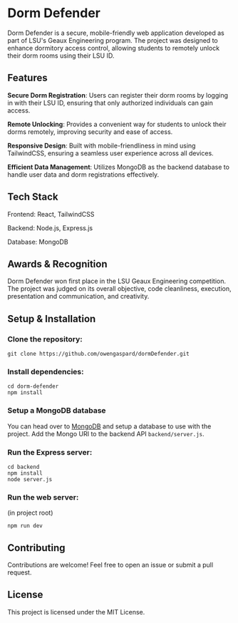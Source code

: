 # Dorm Defender
Dorm Defender is a secure, mobile-friendly web application developed as part of LSU's Geaux Engineering program. The project was designed to enhance dormitory access control, allowing students to remotely unlock their dorm rooms using their LSU ID.

## Features
**Secure Dorm Registration**: Users can register their dorm rooms by logging in with their LSU ID, ensuring that only authorized individuals can gain access.

**Remote Unlocking**: Provides a convenient way for students to unlock their dorms remotely, improving security and ease of access.

**Responsive Design**: Built with mobile-friendliness in mind using TailwindCSS, ensuring a seamless user experience across all devices.

**Efficient Data Management**: Utilizes MongoDB as the backend database to handle user data and dorm registrations effectively.

## Tech Stack

Frontend: React, TailwindCSS

Backend: Node.js, Express.js

Database: MongoDB

## Awards & Recognition
Dorm Defender won first place in the LSU Geaux Engineering competition. The project was judged on its overall objective, code cleanliness, execution, presentation and communication, and creativity.

## Setup & Installation

### Clone the repository:
```
git clone https://github.com/owengaspard/dormDefender.git
```

### Install dependencies:
```
cd dorm-defender
npm install
```

### Setup a MongoDB database

You can head over to [MongoDB](https://mongodb.com) and setup a database to use with the project. Add the Mongo URI to the backend API  `backend/server.js`.

### Run the Express server:
```
cd backend
npm install
node server.js
```

### Run the web server:

(in project root)
```
npm run dev
```

## Contributing
Contributions are welcome! Feel free to open an issue or submit a pull request.

## License
This project is licensed under the MIT License.

